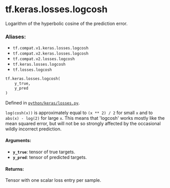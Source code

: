 <div itemscope itemtype="http://developers.google.com/ReferenceObject">
<meta itemprop="name" content="tf.keras.losses.logcosh" />
<meta itemprop="path" content="Stable" />
</div>

# tf.keras.losses.logcosh

Logarithm of the hyperbolic cosine of the prediction error.

### Aliases:

* `tf.compat.v1.keras.losses.logcosh`
* `tf.compat.v2.keras.losses.logcosh`
* `tf.compat.v2.losses.logcosh`
* `tf.keras.losses.logcosh`
* `tf.losses.logcosh`

``` python
tf.keras.losses.logcosh(
    y_true,
    y_pred
)
```



Defined in [`python/keras/losses.py`](/code/stable/tensorflow/python/keras/losses.py).

<!-- Placeholder for "Used in" -->

`log(cosh(x))` is approximately equal to `(x ** 2) / 2` for small `x` and
to `abs(x) - log(2)` for large `x`. This means that 'logcosh' works mostly
like the mean squared error, but will not be so strongly affected by the
occasional wildly incorrect prediction.

#### Arguments:


* <b>`y_true`</b>: tensor of true targets.
* <b>`y_pred`</b>: tensor of predicted targets.


#### Returns:

Tensor with one scalar loss entry per sample.

